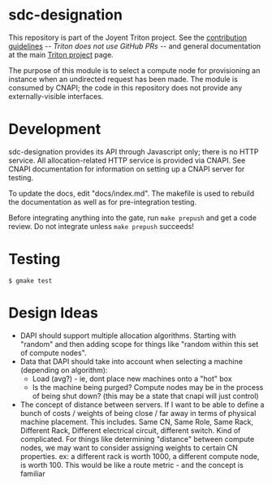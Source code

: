 <!--
    This Source Code Form is subject to the terms of the Mozilla Public
    License, v. 2.0. If a copy of the MPL was not distributed with this
    file, You can obtain one at http://mozilla.org/MPL/2.0/.
-->

<!--
    Copyright (c) 2016, Joyent, Inc.
-->

# sdc-designation

This repository is part of the Joyent Triton project. See the [contribution
guidelines](https://github.com/joyent/triton/blob/master/CONTRIBUTING.md) --
*Triton does not use GitHub PRs* -- and general documentation at the main
[Triton project](https://github.com/joyent/triton) page.

The purpose of this module is to select a compute node for provisioning
an instance when an undirected request has been made.  The module is
consumed by CNAPI; the code in this repository does not provide any
externally-visible interfaces.

# Development

sdc-designation provides its API through Javascript only; there is no
HTTP service.  All allocation-related HTTP service is provided via
CNAPI.  See CNAPI documentation for information on setting up a CNAPI
server for testing.

To update the docs, edit "docs/index.md".  The makefile is used to
rebuild the documentation as well as for pre-integration testing.

Before integrating anything into the gate, run `make prepush` and get a
code review.  Do not integrate unless `make prepush` succeeds!

# Testing

	$ gmake test

# Design Ideas

 * DAPI should support multiple allocation algorithms. Starting with "random"
   and then adding scope for things like "random within this set of compute
   nodes". 
 * Data that DAPI should take into account when selecting a machine (depending
   on algorithm):
     - Load (avg?) - ie, dont place new machines onto a "hot" box
     - Is the machine being purged? Compute nodes may be in the process of
       being shut down? (this may be a state that cnapi will just control)
 * The concept of distance between servers. If I want to be able to define a
   bunch of costs / weights of being close / far away in terms of physical
   machine placement. This includes. Same CN, Same Role, Same Rack, Different
   Rack, Different electrical circuit, different switch. Kind of complicated.
   For things like determining "distance" between compute nodes, we may want to
   consider assigning weights to certain CN properties. ex: a different rack is
   worth 1000, a different compute node, is worth 100. This would be like a
   route metric - and the concept is familiar
